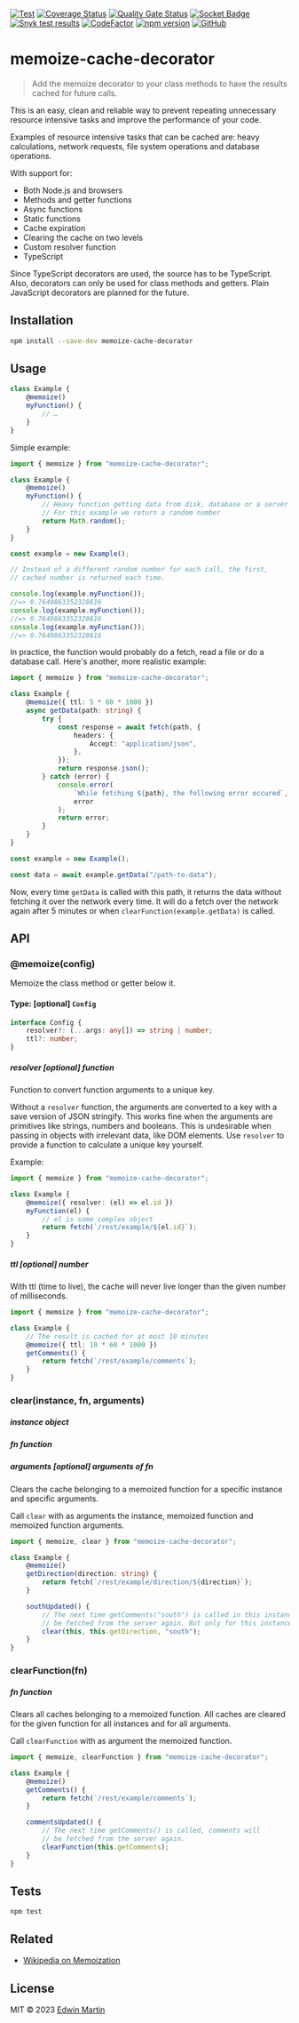 [![Test](https://github.com/edwinm/memoize-cache-decorator/actions/workflows/test.yml/badge.svg)](https://github.com/edwinm/memoize-cache-decorator/actions/workflows/test.yml) [![Coverage Status](https://coveralls.io/repos/github/edwinm/memoize-cache-decorator/badge.svg?branch=master)](https://coveralls.io/github/edwinm/memoize-cache-decorator?branch=master) [![Quality Gate Status](https://sonarcloud.io/api/project_badges/measure?project=edwinm_memoize-cache-decorator&metric=alert_status)](https://sonarcloud.io/summary/new_code?id=edwinm_memoize-cache-decorator) [![Socket Badge](https://socket.dev/api/badge/npm/package/memoize-cache-decorator)](https://socket.dev/npm/package/memoize-cache-decorator) [![Snyk test results](https://snyk.io/test/github/edwinm/memoize-cache-decorator/badge.svg)](https://snyk.io/test/github/edwinm/memoize-cache-decorator) [![CodeFactor](https://www.codefactor.io/repository/github/edwinm/memoize-cache-decorator/badge)](https://www.codefactor.io/repository/github/edwinm/memoize-cache-decorator) [![npm version](https://badge.fury.io/js/memoize-cache-decorator.svg)](https://www.npmjs.com/package/memoize-cache-decorator) [![GitHub](https://img.shields.io/github/license/edwinm/memoize-cache-decorator.svg)](https://github.com/edwinm/memoize-cache-decorator/blob/master/LICENSE)

# memoize-cache-decorator

> Add the memoize decorator to your class methods to have the results cached
> for future calls.

This is an easy, clean and reliable way to prevent repeating unnecessary resource intensive
tasks and improve the performance of your code.

Examples of resource intensive tasks that can be cached are:
heavy calculations, network requests, file system operations and database operations.

With support for:

- Both Node.js and browsers
- Methods and getter functions
- Async functions
- Static functions
- Cache expiration
- Clearing the cache on two levels
- Custom resolver function
- TypeScript

Since TypeScript decorators are used, the source has to be TypeScript.
Also, decorators can only be used for class methods and getters.
Plain JavaScript decorators are planned for the future.

## Installation

```bash
npm install --save-dev memoize-cache-decorator
```

## Usage

```ts
class Example {
	@memoize()
	myFunction() {
		// …
	}
}
```

Simple example:

```ts
import { memoize } from "memoize-cache-decorator";

class Example {
	@memoize()
	myFunction() {
		// Heavy function getting data from disk, database or a server
		// For this example we return a random number
		return Math.random();
	}
}

const example = new Example();

// Instead of a different random number for each call, the first,
// cached number is returned each time.

console.log(example.myFunction());
//=> 0.7649863352328616
console.log(example.myFunction());
//=> 0.7649863352328616
console.log(example.myFunction());
//=> 0.7649863352328616
```

In practice, the function would probably do a fetch, read a file or do a database call.
Here's another, more realistic example:

```ts
import { memoize } from "memoize-cache-decorator";

class Example {
	@memoize({ ttl: 5 * 60 * 1000 })
	async getData(path: string) {
		try {
			const response = await fetch(path, {
				headers: {
					Accept: "application/json",
				},
			});
			return response.json();
		} catch (error) {
			console.error(
				`While fetching ${path}, the following error occured`,
				error
			);
			return error;
		}
	}
}

const example = new Example();

const data = await example.getData("/path-to-data");
```

Now, every time `getData` is called with this path, it returns the data without
fetching it over the network every time.
It will do a fetch over the network again after 5 minutes or when `clearFunction(example.getData)` is called.

## API

### @memoize(config)

Memoize the class method or getter below it.

#### Type: \[optional\] `Config`

```ts
interface Config {
	resolver?: (...args: any[]) => string | number;
	ttl?: number;
}
```

##### resolver \[optional\] function

Function to convert function arguments to a unique key.

Without a `resolver` function, the arguments are converted to a key with
a save version of JSON stringify.
This works fine when the arguments are primitives like strings, numbers and booleans.
This is undesirable when passing in objects with irrelevant data, like DOM elements.
Use `resolver` to provide a function to calculate a unique key yourself.

Example:

```ts
import { memoize } from "memoize-cache-decorator";

class Example {
	@memoize({ resolver: (el) => el.id })
	myFunction(el) {
		// el is some complex object
		return fetch(`/rest/example/${el.id}`);
	}
}
```

##### ttl \[optional\] number

With ttl (time to live), the cache will never live longer than
the given number of milliseconds.

```ts
import { memoize } from "memoize-cache-decorator";

class Example {
	// The result is cached for at most 10 minutes
	@memoize({ ttl: 10 * 60 * 1000 })
	getComments() {
		return fetch(`/rest/example/comments`);
	}
}
```

### clear(instance, fn, arguments)

##### instance object

##### fn function

##### arguments \[optional\] arguments of fn

Clears the cache belonging to a memoized function for a specific instance and specific arguments.

Call `clear` with as arguments the instance, memoized function and memoized function arguments.

```ts
import { memoize, clear } from "memoize-cache-decorator";

class Example {
	@memoize()
	getDirection(direction: string) {
		return fetch(`/rest/example/direction/${direction}`);
	}

	southUpdated() {
		// The next time getComments("south") is called in this instance, data will
		// be fetched from the server again. But only for this instance.
		clear(this, this.getDirection, "south");
	}
}
```

### clearFunction(fn)

##### fn function

Clears all caches belonging to a memoized function.
All caches are cleared for the given function for all instances and for all arguments.

Call `clearFunction` with as argument the memoized function.

```ts
import { memoize, clearFunction } from "memoize-cache-decorator";

class Example {
	@memoize()
	getComments() {
		return fetch(`/rest/example/comments`);
	}

	commentsUpdated() {
		// The next time getComments() is called, comments will
		// be fetched from the server again.
		clearFunction(this.getComments);
	}
}
```

## Tests

```shell
npm test
```

## Related

- [Wikipedia on Memoization](https://en.wikipedia.org/wiki/Memoization)

## License

MIT © 2023 [Edwin Martin](https://bitstorm.org/)
